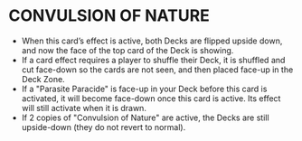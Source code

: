 
# CONVULSION OF NATURE

*   When this card’s effect is active, both Decks are flipped upside down, and now the face of the top card of the Deck is showing.
*   If a card effect requires a player to shuffle their Deck, it is shuffled and cut face-down so the cards are not seen, and then placed face-up in the Deck Zone.
*   If a "Parasite Paracide" is face-up in your Deck before this card is activated, it will become face-down once this card is active. Its effect will still activate when it is drawn.
*   If 2 copies of "Convulsion of Nature" are active, the Decks are still upside-down (they do not revert to normal).

  